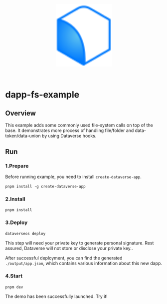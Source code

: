 <br/>
<p align="center">
<a href=" " target="_blank">
<img src="./vite.svg" width="180" alt="Dataverse logo">
</a >
</p >
<br/>

# dapp-fs-example

## Overview

This example adds some commonly used file-system calls on top of the base. 
It demonstrates more process of handling file/folder and data-token/data-union by using Dataverse hooks.

## Run

### 1.Prepare

Before running example, you need to install `create-dataverse-app`.

```
pnpm install -g create-dataverse-app
```

### 2.Install

```
pnpm install
```

### 3.Deploy

```
dataverseos deploy
```

This step will need your private key to generate personal signature. Rest
assured, Dataverse will not store or disclose your private key..

After successful deployment, you can find the generated `./output/app.json`,
which contains various information about this new dapp.

### 4.Start

```
pnpm dev
```

The demo has been successfully launched. Try it!
